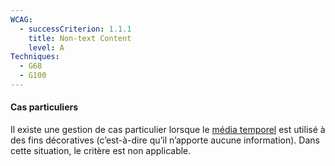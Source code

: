 ```yaml
---
WCAG:
  - successCriterion: 1.1.1
    title: Non-text Content
    level: A
Techniques:
  - G68
  - G100
---
```


#### Cas particuliers

Il existe une gestion de cas particulier lorsque le [média temporel](#media-temporel-type-son-video-et-synchronise) est utilisé à des fins décoratives (c’est-à-dire qu’il n’apporte aucune information). Dans cette situation, le critère est non applicable.
